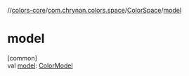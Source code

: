 //[colors-core](../../../index.md)/[com.chrynan.colors.space](../index.md)/[ColorSpace](index.md)/[model](model.md)

# model

[common]\
val [model](model.md): [ColorModel](../-color-model/index.md)
